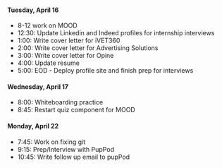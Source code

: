 #### Tuesday, April 16
* 8-12 work on MOOD
* 12:30: Update Linkedin and Indeed profiles for internship interviews
* 1:00: Write cover letter for iVET360
* 2:00: Write cover letter for Advertising Solutions
* 3:00: Write cover letter for Opine
* 4:00: Update resume
* 5:00: EOD - Deploy profile site and finish prep for interviews

#### Wednesday, April 17

* 8:00: Whiteboarding practice
* 8:45: Restart quiz component for MOOD

#### Monday, April 22

* 7:45: Work on fixing git 
* 9:15: Prep/Interview with PupPod
* 10:45: Write follow up email to pupPod